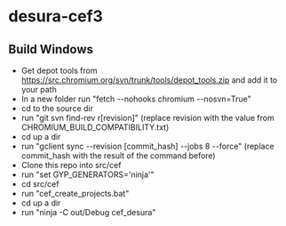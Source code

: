 desura-cef3
===========


Build Windows
-----------

 * Get depot tools from https://src.chromium.org/svn/trunk/tools/depot_tools.zip and add it to your path
 * In a new folder run "fetch --nohooks chromium --nosvn=True"
 * cd to the source dir
 * run "git svn find-rev r[revision]" (replace revision with the value from CHROMIUM_BUILD_COMPATIBILITY.txt)
 * cd up a dir
 * run "gclient sync --revision [commit_hash] --jobs 8 --force" (replace commit_hash with the result of the command before)
 * Clone this repo into src/cef
 * run "set GYP_GENERATORS='ninja'"
 * cd src/cef
 * run "cef_create_projects.bat"
 * cd up a dir
 * run "ninja -C out/Debug cef_desura"
